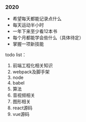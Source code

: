 ### 2020

- 希望每天都能记录点什么
- 每天运动半小时
- 一年下来至少看12本书
- 每个月都能学会些什么（具体待定）
- 掌握一项新技能


todo list：
1. 前端工程化相关知识
2. webpack及脚手架
3. node
4. babel
5. 算法
6. 音视频相关
7. 图形相关
8. react源码
9. vue源码
